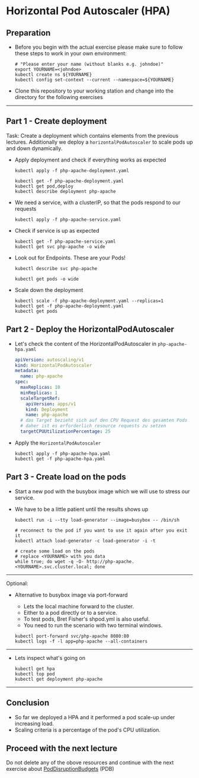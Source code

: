 # Horizontal Pod Autoscaler (HPA)

## Preparation

* Before you begin with the actual exercise please make sure to follow these steps to work in your own environment:

  ```shell
  # "Please enter your name (without blanks e.g. johndoe)"
  export YOURNAME=<johndoe>
  kubectl create ns ${YOURNAME}
  kubectl config set-context --current --namespace=${YOURNAME}
  ```

* Clone this repository to your working station and change into the directory for the following exercises

---

## Part 1 - Create deployment

Task: Create a deployment which contains elements from the previous lectures.
Additionally we deploy a `horizontalPodAutoscaler` to scale pods up and down dynamically.

* Apply deployment and check if everything works as expected

  ```shell
  kubectl apply -f php-apache-deployment.yaml
  
  kubectl get -f php-apache-deployment.yaml
  kubectl get pod,deploy
  kubectl describe deployment php-apache
  ```

* We need a service, with a clusterIP, so that the pods respond to our requests 

  ```shell
  kubectl apply -f php-apache-service.yaml
  ```

* Check if service is up as expected

  ```shell
  kubectl get -f php-apache-service.yaml
  kubectl get svc php-apache -o wide
  ```

* Look out for Endpoints. These are your Pods!
  
  ```shell
  kubectl describe svc php-apache
  ```

  ```shell
  kubectl get pods -o wide
  ```

* Scale down the deployment

  ```shell
  kubectl scale -f php-apache-deployment.yaml --replicas=1
  kubectl get -f php-apache-deployment.yaml
  kubectl get pods
  ```

## Part 2 - Deploy the HorizontalPodAutoscaler

* Let's check the content of the HorizontalPodAutoscaler in `php-apache-hpa.yaml`

  ```yaml
  apiVersion: autoscaling/v1
  kind: HorizontalPodAutoscaler
  metadata:
    name: php-apache
  spec:
    maxReplicas: 10
    minReplicas: 1
    scaleTargetRef:
      apiVersion: apps/v1
      kind: Deployment
      name: php-apache
    # das Target bezieht sich auf den CPU Request des gesamten Pods
    # daher ist es erforderlich resource requests zu setzen
    targetCPUUtilizationPercentage: 25
  ```

* Apply the `HorizontalPodAutoscaler`

  ```shell
  kubectl apply -f php-apache-hpa.yaml
  kubectl get -f php-apache-hpa.yaml
  ```

## Part 3 - Create load on the pods

* Start a new pod with the busybox image which we will use to stress our service.

* We have to be a little patient until the results shows up

  ```shell
  kubectl run -i --tty load-generator --image=busybox -- /bin/sh
  
  # reconnect to the pod if you want to use it again after you exit it
  kubectl attach load-generator -c load-generator -i -t
  
  # create some load on the pods
  # replace <YOURNAME> with you data
  while true; do wget -q -O- http://php-apache.<YOURNAME>.svc.cluster.local; done
  ```

---

Optional:

* Alternative to busybox image via port-forward
  * Lets the local machine forward to the cluster.
  * Either to a pod directly or to a service.
  * To test pods, Bret Fisher's shpod.yml is also useful.
  * You need to run the scenario with two terminal windows.

  ```shell
  kubectl port-forward svc/php-apache 8080:80
  kubectl logs -f -l app=php-apache --all-containers
  ```

---

* Lets inspect what's going on

  ```shell
  kubectl get hpa
  kubectl top pod
  kubectl get deployment php-apache
  ```

---

## Conclusion

* So far we deployed a HPA and it performed a pod scale-up under increasing load.
* Scaling criteria is a percentage of the pod's CPU utilization.

## Proceed with the next lecture

Do not delete any of the obove resources and continue with the next exercise
about [PodDisruptionBudgets](../120b-pdb/README.md) (PDB)
